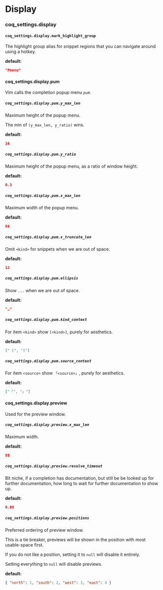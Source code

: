 # Display

### coq_settings.display

#### `coq_settings.display.mark_highlight_group`

The highlight group alias for snippet regions that you can navigate around using a hotkey.

**default:**

```json
"Pmenu"
```

#### coq_settings.display.pum

Vim calls the completion popup menu _`pum`_.

##### `coq_settings.display.pum.y_max_len`

Maximum height of the popup menu.

The min of `(y_max_len, y_ratio)` wins.

**default:**

```json
16
```

##### `coq_settings.display.pum.y_ratio`

Maximum height of the popup menu, as a ratio of window height.

**default:**

```json
0.3
```

##### `coq_settings.display.pum.x_max_len`

Maximum width of the popup menu.

**default:**

```json
66
```

##### `coq_settings.display.pum.x_truncate_len`

Omit `<kind>` for snippets when we are out of space.

**default:**

```json
12
```

##### `coq_settings.display.pum.ellipsis`

Show `...` when we are out of space.

**default:**

```json
"…"
```

##### `coq_settings.display.pum.kind_context`

For item `<kind>` show `[<kind>]`, purely for aesthetics.

**default:**

```json
[" [", "]"]
```

##### `coq_settings.display.pum.source_context`

For item `<source>` show `「<source>」`, purely for aesthetics.

**default:**

```json
["「", "」"]
```

#### coq_settings.display.preview

Used for the preview window.

##### `coq_settings.display.preview.x_max_len`

Maximum width.

**default:**

```json
88
```

##### `coq_settings.display.preview.resolve_timeout`

Bit niche, if a completion has documentation, but still be be looked up for further documentation, how long to wait for further documentation to show up.

**default:**

```json
0.09
```

##### `coq_settings.display.preview.positions`

Preferred ordering of preview window.

This is a tie breaker, previews will be shown in the position with most usable-space first.

If you do not like a position, setting it to `null` will disable it entirely.

Setting everything to `null` will disable previews.

**default:**

```json
{ "north": 1, "south": 2, "west": 3, "east": 4 }
```
